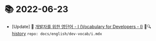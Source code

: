# 📚 2022-06-23
- [Update] 📙 [개발자를 위한 영단어 - I (Vocabulary for Developers - I)](https://til.qriositylog.com/featured/english/dev-vocab/i) 📃🔍 [history](https://github.com/Queue-ri/TIL/commits/main/docs/english/dev-vocab/i.mdx?since=2022-06-23T00:00:00Z&until=2022-06-23T23:59:59Z) `repo: docs/english/dev-vocab/i.mdx`
